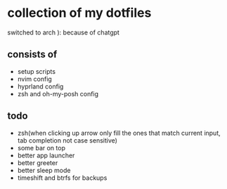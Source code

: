 # collection of my dotfiles

switched to arch ):
because of chatgpt

## consists of
- setup scripts
- nvim config
- hyprland config
- zsh and oh-my-posh config

<!-- ## installation -->
<!-- just copy the repo, and run the dotfiles.sh script -->
<!-- that **should** work -->

## todo
- zsh(when clicking up arrow only fill the ones that match current input, tab completion not case sensitive)
- some bar on top
- better app launcher
- better greeter
- better sleep mode
- timeshift and btrfs for backups
